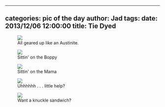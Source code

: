 
---
categories: pic of the day
author: Jad
tags: 
date: 2013/12/06 12:00:00
title: Tie Dyed 
---

<figure>
<img src="/img/2013/12/06/img_5773_medium.jpg" />
<figcaption>All geared up like an Austinite.</figcaption>
</figure>

<figure>
<img src="/img/2013/12/06/img_7511_medium.jpg" />
<figcaption>Sittin' on the Boppy</figcaption>
</figure>


<figure>
<img src="/img/2013/12/06/img_5803_medium.jpg" />
<figcaption>Sittin' on the Mama</figcaption>
</figure>

<figure>
<img src="/img/2013/12/06/img_5795_medium.jpg" />
<figcaption>Uhhhhhh . . . little help?</figcaption>
</figure>

<figure>
<img src="/img/2013/12/06/img_7532_medium.jpg" />
<figcaption>Want a knuckle sandwich?</figcaption>
</figure>
